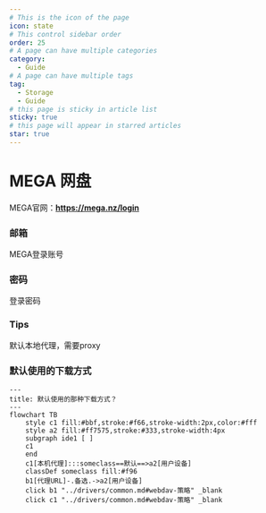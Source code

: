 ```yaml
---
# This is the icon of the page
icon: state
# This control sidebar order
order: 25
# A page can have multiple categories
category:
  - Guide
# A page can have multiple tags
tag:
  - Storage
  - Guide
# this page is sticky in article list
sticky: true
# this page will appear in starred articles
star: true
---
```


# MEGA 网盘

MEGA官网：**https://mega.nz/login**

### 邮箱

MEGA登录账号

### 密码

登录密码



### Tips

默认本地代理，需要proxy



### 默认使用的下载方式


```mermaid
---
title: 默认使用的那种下载方式？
---
flowchart TB
    style c1 fill:#bbf,stroke:#f66,stroke-width:2px,color:#fff
    style a2 fill:#ff7575,stroke:#333,stroke-width:4px
    subgraph ide1 [ ]
    c1
    end
    c1[本机代理]:::someclass==默认==>a2[用户设备]
    classDef someclass fill:#f96
    b1[代理URL]-.备选.->a2[用户设备]
    click b1 "../drivers/common.md#webdav-策略" _blank
    click c1 "../drivers/common.md#webdav-策略" _blank
```